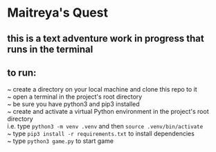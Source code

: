 # Maitreya's Quest
## this is a text adventure work in progress that runs in the terminal

## to run:
~ create a directory on your local machine and clone this repo to it  
~ open a terminal in the project's root directory  
~ be sure you have python3 and pip3 installed  
~ create and activate a virtual Python environment in the project's root directory   
i.e. type ```python3 -m venv .venv``` and then ```source .venv/bin/activate```   
~ type ```pip3 install -r requirements.txt``` to install dependencies  
~ type ```python3 game.py``` to start game
